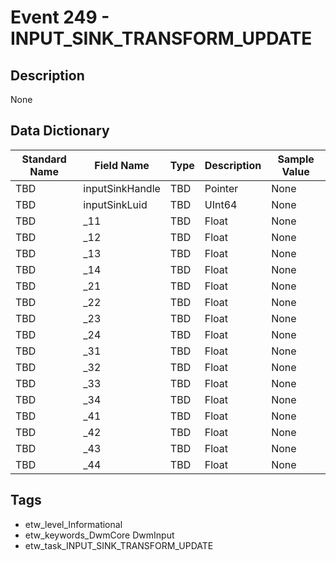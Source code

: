 # Event 249 - INPUT_SINK_TRANSFORM_UPDATE

## Description
None

## Data Dictionary
|Standard Name|Field Name|Type|Description|Sample Value|
|---|---|---|---|---|
|TBD|inputSinkHandle|TBD|Pointer|None|None|
|TBD|inputSinkLuid|TBD|UInt64|None|None|
|TBD|_11|TBD|Float|None|None|
|TBD|_12|TBD|Float|None|None|
|TBD|_13|TBD|Float|None|None|
|TBD|_14|TBD|Float|None|None|
|TBD|_21|TBD|Float|None|None|
|TBD|_22|TBD|Float|None|None|
|TBD|_23|TBD|Float|None|None|
|TBD|_24|TBD|Float|None|None|
|TBD|_31|TBD|Float|None|None|
|TBD|_32|TBD|Float|None|None|
|TBD|_33|TBD|Float|None|None|
|TBD|_34|TBD|Float|None|None|
|TBD|_41|TBD|Float|None|None|
|TBD|_42|TBD|Float|None|None|
|TBD|_43|TBD|Float|None|None|
|TBD|_44|TBD|Float|None|None|

## Tags
* etw_level_Informational
* etw_keywords_DwmCore DwmInput
* etw_task_INPUT_SINK_TRANSFORM_UPDATE